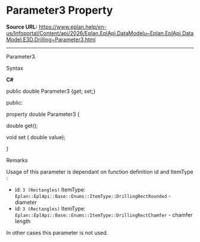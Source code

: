 # Parameter3 Property

**Source URL:** https://www.eplan.help/en-us/Infoportal/Content/api/2026/Eplan.EplApi.DataModelu~Eplan.EplApi.DataModel.E3D.Drilling~Parameter3.html

---

Parameter3.

Syntax

**C#**



public double Parameter3 {get; set;}

public:

property double Parameter3 {

   double get();

   void set (    double value);

}


Remarks

Usage of this parameter is dependant on function definition id and ItemType :

- id: `3 (Rectangles)` ItemType: `Eplan::EplApi::Base::Enums::ItemType::DrillingRectRounded` - diameter
- id: `3 (Rectangles)` ItemType: `Eplan::EplApi::Base::Enums::ItemType::DrillingRectChamfer` - chamfer length

In other cases this parameter is not used.
